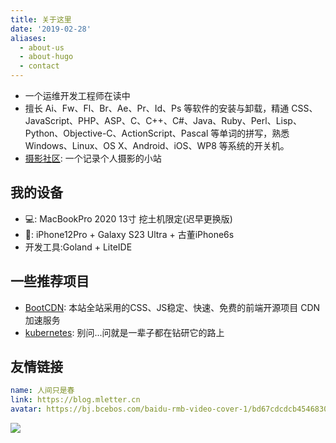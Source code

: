 ```yaml
---
title: 关于这里
date: '2019-02-28'
aliases:
  - about-us
  - about-hugo
  - contact
---
```


- 一个运维开发工程师在读中
- 擅长 Ai、Fw、Fl、Br、Ae、Pr、Id、Ps 等软件的安装与卸载，精通 CSS、JavaScript、PHP、ASP、C、C++、C#、Java、Ruby、Perl、Lisp、Python、Objective-C、ActionScript、Pascal 等单词的拼写，熟悉 Windows、Linux、OS X、Android、iOS、WP8 等系统的开关机。
- [摄影社区](https://pic.mletter.cn): 一个记录个人摄影的小站


## 我的设备
- 💻: MacBookPro 2020 13寸 挖土机限定(迟早更换版)
- 📱: iPhone12Pro + Galaxy S23 Ultra  + 古董iPhone6s
- 开发工具:Goland + LiteIDE 

## 一些推荐项目
- [BootCDN](https://www.bootcdn.cn/): 本站全站采用的CSS、JS稳定、快速、免费的前端开源项目 CDN 加速服务
- [kubernetes](https://kubernetes.io): 别问...问就是一辈子都在钻研它的路上
## 友情链接
```yaml
name: 人间只是春
link: https://blog.mletter.cn
avatar: https://bj.bcebos.com/baidu-rmb-video-cover-1/bd67cdcdcb45468305f2bbb15ff17fa8.jpeg
```

![](https://source.unsplash.com/1600x900/?nature,water)
